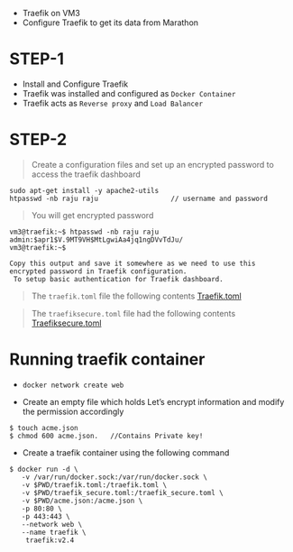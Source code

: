 * Traefik on VM3
* Configure Traefik to get its data from Marathon

# STEP-1

* Install and Configure Traefik
* Traefik was installed and configured as `Docker Container`
* Traefik acts as  `Reverse proxy` and `Load Balancer`

# STEP-2
>Create a configuration files and set up an encrypted password to access the traefik dashboard
```
sudo apt-get install -y apache2-utils
htpasswd -nb raju raju                  // username and password
```

>You will get encrypted password

```
vm3@traefik:~$ htpasswd -nb raju raju 
admin:$apr1$V.9MT9VH$MtLgwiAa4jq1ngDVvTdJu/
vm3@traefik:~$

Copy this output and save it somewhere as we need to use this encrypted password in Traefik configuration. 
 To setup basic authentication for Traefik dashboard.
```

> The `traefik.toml` file the following contents [Traefik.toml](https://github.com/r-aju/SRE-Internship/blob/master/WEEK-12/Tomlfiles/traefik.toml)

>  The `traefiksecure.toml` file had the following contents [Traefiksecure.toml](https://github.com/r-aju/SRE-Internship/blob/master/WEEK-12/Tomlfiles/traefik_secure.toml)

 # Running traefik container
 
 * `docker network create web`

* Create an empty file which holds Let’s encrypt information and modify the permission accordingly
```
$ touch acme.json
$ chmod 600 acme.json.   //Contains Private key!
```
* Create a traefik container using the following command
```
$ docker run -d \
   -v /var/run/docker.sock:/var/run/docker.sock \
   -v $PWD/traefik.toml:/traefik.toml \
   -v $PWD/traefik_secure.toml:/traefik_secure.toml \
   -v $PWD/acme.json:/acme.json \
   -p 80:80 \
   -p 443:443 \
   --network web \
   --name traefik \
    traefik:v2.4
```



